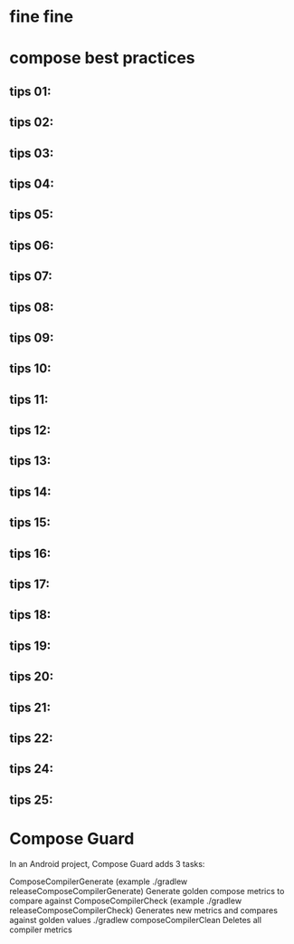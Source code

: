 # fine fine

# compose best practices

## tips 01:

## tips 02:

## tips 03:

## tips 04:

## tips 05:

## tips 06:

## tips 07:

## tips 08:

## tips 09:

## tips 10:

## tips 11:

## tips 12:

## tips 13:

## tips 14:

## tips 15:

## tips 16:

## tips 17:

## tips 18:

## tips 19:

## tips 20:

## tips 21:

## tips 22:

## tips 24:

## tips 25:

# Compose Guard
In an Android project, Compose Guard adds 3 tasks:

<variant>ComposeCompilerGenerate (example ./gradlew releaseComposeCompilerGenerate)
Generate golden compose metrics to compare against
<variant>ComposeCompilerCheck (example ./gradlew releaseComposeCompilerCheck)
Generates new metrics and compares against golden values
./gradlew composeCompilerClean
Deletes all compiler metrics
